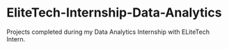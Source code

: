 # EliteTech-Internship-Data-Analytics
Projects completed during my Data Analytics Internship with ELiteTech Intern.

